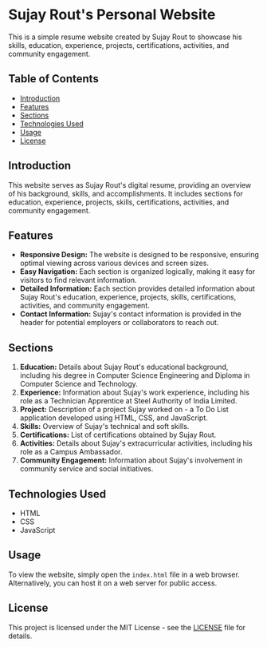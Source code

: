 # Sujay Rout's Personal Website

This is a simple resume website created by Sujay Rout to showcase his skills, education, experience, projects, certifications, activities, and community engagement.

## Table of Contents

- [Introduction](#introduction)
- [Features](#features)
- [Sections](#sections)
- [Technologies Used](#technologies-used)
- [Usage](#usage)
- [License](#license)

## Introduction

This website serves as Sujay Rout's digital resume, providing an overview of his background, skills, and accomplishments. It includes sections for education, experience, projects, skills, certifications, activities, and community engagement.

## Features

- **Responsive Design:** The website is designed to be responsive, ensuring optimal viewing across various devices and screen sizes.
- **Easy Navigation:** Each section is organized logically, making it easy for visitors to find relevant information.
- **Detailed Information:** Each section provides detailed information about Sujay Rout's education, experience, projects, skills, certifications, activities, and community engagement.
- **Contact Information:** Sujay's contact information is provided in the header for potential employers or collaborators to reach out.

## Sections

1. **Education:** Details about Sujay Rout's educational background, including his degree in Computer Science Engineering and Diploma in Computer Science and Technology.
2. **Experience:** Information about Sujay's work experience, including his role as a Technician Apprentice at Steel Authority of India Limited.
3. **Project:** Description of a project Sujay worked on - a To Do List application developed using HTML, CSS, and JavaScript.
4. **Skills:** Overview of Sujay's technical and soft skills.
5. **Certifications:** List of certifications obtained by Sujay Rout.
6. **Activities:** Details about Sujay's extracurricular activities, including his role as a Campus Ambassador.
7. **Community Engagement:** Information about Sujay's involvement in community service and social initiatives.

## Technologies Used

- HTML
- CSS
- JavaScript

## Usage

To view the website, simply open the `index.html` file in a web browser. Alternatively, you can host it on a web server for public access.

## License

This project is licensed under the MIT License - see the [LICENSE](LICENSE) file for details.
